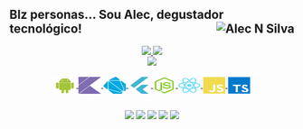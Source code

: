 ## Blz personas... Sou Alec, degustador tecnológico!<img align="right" src="https://komarev.com/ghpvc/?username=alecnsilva&label=Profile%20views&color=0e75b6&style=flat" alt="Alec N Silva" />

 <div align="center">
  <a href="https://github.com/alecnsilva">
  <img height="180em" src="https://github-readme-stats.vercel.app/api?username=alecnsilva&show_icons=true&theme=nord&include_all_commits=true&count_private=true"/>
  <img height="180em" src="https://github-readme-stats.vercel.app/api/top-langs/?username=alecnsilva&layout=compact&langs_count=7&theme=nord"/>
  <div align="center">
  <img height="200em" src="https://activity-graph.herokuapp.com/graph?username=alecnsilva&bg_color=22272E&color=7490AC&line=14292e&point=24292e&area=true&hide_border=true"/>
  </div>
</div>
<div align="center" style="display: inline_block"><br>
 <img align="center" alt="Alec-Android" height="30" width="40" src="https://raw.githubusercontent.com/devicons/devicon/master/icons/android/android-plain.svg">
 <img align="center" alt="Alec-Kt" height="30" width="40" src="https://raw.githubusercontent.com/devicons/devicon/master/icons/kotlin/kotlin-plain.svg">
 <img align="center" alt="Alec-Dart" height="30" width="40" src="https://raw.githubusercontent.com/devicons/devicon/master/icons/dart/dart-plain.svg"> 
 <img align="center" alt="Alec-Ftr" height="30" width="40" src="https://raw.githubusercontent.com/devicons/devicon/master/icons/flutter/flutter-plain.svg">
 <img align="center" alt="Alec-NodeJS" height="30" width="40" src="https://raw.githubusercontent.com/devicons/devicon/master/icons/nodejs/nodejs-original.svg"> 
 <img align="center" alt="Alec-React" height="30" width="40" src="https://raw.githubusercontent.com/devicons/devicon/master/icons/react/react-original.svg">
 <img align="center" alt="Alec-Js" height="30" width="40" src="https://raw.githubusercontent.com/devicons/devicon/master/icons/javascript/javascript-plain.svg">
 <img align="center" alt="Alec-Ts" height="30" width="40" src="https://raw.githubusercontent.com/devicons/devicon/master/icons/typescript/typescript-plain.svg">
</div>

  ##

 <div align="center"> 
  <a href="https://www.linkedin.com/in/alecnsilva/" target="_blank"><img src="https://img.shields.io/badge/-LinkedIn-%230077B5?style=for-the-badge&logo=linkedin&logoColor=white" target="_blank"></a>
  <a href = "mailto:alec.ns@pm.me"><img src="https://img.shields.io/badge/-Protonmail-%23333?style=for-the-badge&logo=protonmail&logoColor=white" target="_blank"></a>
  <a href="https://www.youtube.com/channel/UC95BrZFqghemqnEcnm0dWfA" target="_blank"><img src="https://img.shields.io/badge/YouTube-FF0000?style=for-the-badge&logo=youtube&logoColor=white" target="_blank"></a>
  <a href="https://www.twitter.com/alecnsilva/" target="_blank"><img src="https://img.shields.io/badge/-Twitter-%230077B5?style=for-the-badge&logo=twitter&logoColor=white" target="_blank"></a>
  <a href="https://stackoverflow.com/users/12901349/alec-n-silva" target="_blank"><img src="https://img.shields.io/badge/stackoverflow-F48225?style=for-the-badge&logo=stackoverflow&logoColor=white" target="_blank"></a>
 </div>
